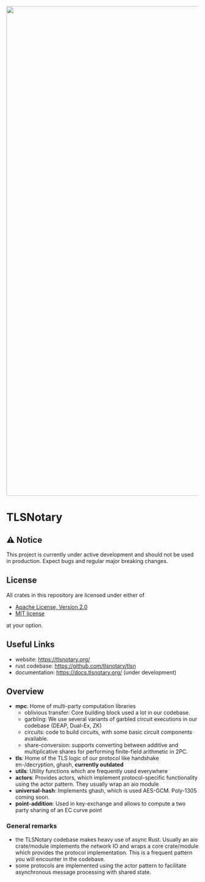 <p align="center">
    <img src="./tlsn-banner.png" width=1280 />
</p>

# TLSNotary

## ⚠️ Notice

This project is currently under active development and should not be used in production. Expect bugs and regular major breaking changes.

## License
All crates in this repository are licensed under either of

- [Apache License, Version 2.0](http://www.apache.org/licenses/LICENSE-2.0)
- [MIT license](http://opensource.org/licenses/MIT)

at your option.

## Useful Links
- website: <https://tlsnotary.org/>
- rust codebase: <https://github.com/tlsnotary/tlsn>
- documentation: <https://docs.tlsnotary.org/> (under development)

## Overview
- **mpc**: Home of multi-party computation libraries
    - oblivious transfer: Core building block used a lot in our codebase.
    - garbling: We use several variants of garbled circuit executions in our codebase
      (DEAP, Dual-Ex, ZK)
    - circuits: code to build circuits, with some basic circuit components
      available. 
    - share-conversion: supports converting between additive and multiplicative
      shares for performing finite-field arithmetic in 2PC.
- **tls**: Home of the TLS logic of our protocol like handshake en-/decryption, ghash, **currently outdated**
- **utils**: Utility functions which are frequently used everywhere
- **actors**: Provides actors, which implement protocol-specific functionality using
  the actor pattern. They usually wrap an aio module
- **universal-hash**: Implements ghash, which is used AES-GCM. Poly-1305 coming soon.
- **point-addition**: Used in key-exchange and allows to compute a two party sharing of
  an EC curve point

### General remarks

- the TLSNotary codebase makes heavy use of async Rust. Usually an aio
  crate/module implements the network IO and wraps a core crate/module which
  provides the protocol implementation. This is a frequent pattern you will
  encounter in the codebase.
- some protocols are implemented using the actor pattern to facilitate
  asynchronous message processing with shared state.


